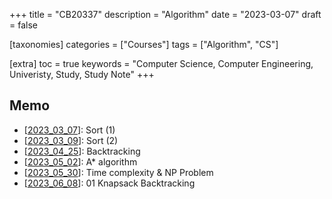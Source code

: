 +++
title = "CB20337"
description = "Algorithm"
date = "2023-03-07"
draft = false

[taxonomies]
categories = ["Courses"]
tags = ["Algorithm", "CS"]

[extra]
toc = true
keywords = "Computer Science, Computer Engineering, Univeristy, Study, Study Note"
+++

## Memo

- [[2023_03_07](@/posts/old_2023_lectures_cb20337_2023_03_07.md)]: Sort (1)
- [[2023_03_09](@/posts/old_2023_lectures_cb20337_2023_03_09.md)]: Sort (2)
- [[2023_04_25](@/posts/old_2023_lectures_cb20337_2023_04_25.md)]: Backtracking
- [[2023_05_02](@/posts/old_2023_lectures_cb20337_2023_05_02.md)]: A* algorithm
- [[2023_05_30](@/posts/old_2023_lectures_cb20337_2023_05_30.md)]: Time complexity & NP Problem
- [[2023_06_08](@/posts/old_2023_lectures_cb20337_2023_06_08.md)]: 01 Knapsack Backtracking
